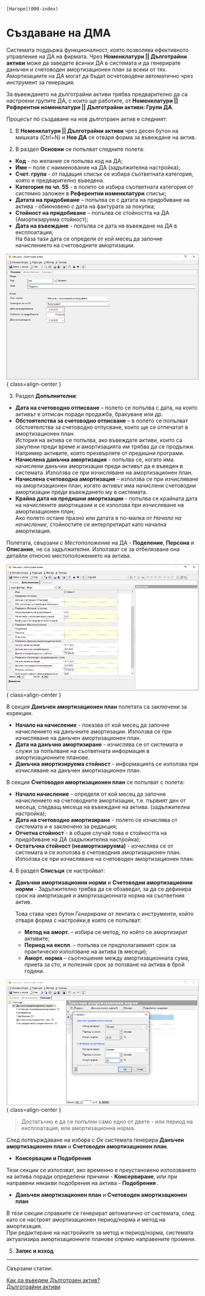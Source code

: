 ```{only} html
[Нагоре](000-index)
```

# Създаване на ДМА

Системата поддържа функционалност, която позволява ефективното управление на ДА на фирмата. Чрез **Номенклатури || Дълготрайни активи** може да заведете всички ДА в системата и да генерирате данъчен и счетоводен амортизационен план за всеки от тях.  
Амортизациите на ДА могат да бъдат осчетоводени автоматично чрез инструмент за генерация. 

За въвеждането на дълготрайни активи трябва предварително да са настроени групите ДА, с които ще работите, от **Номенклатури || Референтни номенклатури || Дълготрайни активи: Групи ДА**.  

Процесът по създаване на нов дълготраен актив е следният:  

1) В **Номенклатури || Дълготрайни активи** чрез десен бутон на мишката (Ctrl+N)  и **Нов ДА** се отваря форма за въвеждане на актив.

2) В раздел **Основни** се попълват следните полета:
 - **Код** - по желание се попълва код на ДА;
- **Име** – поле с наименование на ДА (задължителна настройка);
- **Счет. група** - от падащия списък се избира съответната категория, която е предварително въведена.
- **Категория по чл. 55** - в полето се избира съответната категория от системно заложен в **Референтни номенклатури** списък;  
- **Датата на придобиване** – попълва се с датата на придобиване на актива - обикновено с дата на фактурата за покупка;
- **Стойност на придобиване** – попълва се стойността на ДА (Амортизируема стойност);
- **Дата на въвеждане** - попълва се дата на въвеждане на ДА в експлоатация;  
    На база тази дата се определя от кой месец да започне начислението на счетоводните амортизации.

![](904-assets1.png){ class=align-center }

3) Раздел **Допълнителни**:

- **Дата на счетоводно отписване** – полето се попълва с дата, на която активът е отписан поради продажба, бракуване или др.
- **Обстоятелства за счетоводно отписване** – в полето се попълват обстоятелства за счетоводно отпусване, които ще се отпечатат в амортизационен план.  
История на актива се попълва, ако въвеждате активи, които са
закупени преди време и амортизацията им трябва да се продължи.
Например активите, които прехвърляте от предишни програми.  
- **Начислена данъчна амортизация** - попълва се, когато има начислени данъчни амортизации преди активът да е въведен в системата. Използва се при изчисляване на амортизационен план.
- **Начислена счетоводна амортизация** – използва се при изчисляване на амортизационен план, когато активът има начислени счетоводни амортизации преди въвеждането му в системата.
- **Крайна дата на предишни амортизации** - попълва се крайната дата на начислените амортицазии и се използва при изчисляване на амортизационен план;  
Ако полето остане празно или датата е по-малка от *Начало на начисление*, стойностите се интерпретират като начална амортизация.

Полетата, свързани с *Местоположение* на ДА - **Поделение**, **Персона** и **Описание**, не са задължителни. Използват се за отбелязване она детайли относно местоположението на актива.  

![](904-assets2.png){ class=align-center }

В секция **Данъчен амортизационен план** полетата са заключени за корекции. 

- **Начало на начисление** - показва от кой месец да започне начислението на данъчните амортизации. Използва се при изчисляване на данъчен амортизационен план. 
- **Дата на данъчно амортизиране** - изчислява се от системата и служи за попълване на съответната информация в амортизационните планове. 
- **Данъчна амортизируема стойност** - информацията се използва при изчисляване на данъчен амортизационен план.

В секция **Счетоводен амортизационен план** се попълват с полета:  
- **Начало начисление** - определя от кой месец да започне начислението на счетоводните амортизации, т.е. първият ден от месеца, следващ месеца на въвеждане на актива. (задължителна настройка);
- **Дата на счетоводно амортизиране** - полето се изчислява от системата и е заключено за редакция;  
- **Отчетна стойност** - в общия случай това е стойността на придобиване на ДА (задължителна настройка);  
- **Остатъчна стойност (неамортизируема)** - изчислява се от системата и се използва в счетоводния амортизационен план. 
Използва се при изчисляване на счетоводен амортизационен план.
4) В раздел **Списъци** се настройват:  

- **Данъчни амортизационни норми** и **Счетоводни амортизационни норми** - Задължително трябва да се обзаведат, за да се дефинира срок на амортизация и амортизационната норма на съответния актив.

    Това става чрез бутон *Генериране* от лентата с инструменти, който отваря форма с настройки,в която се попълват:   
    - **Метод на аморт.** – избира се метод, по който се амортизират активите;  
    - **Период на експл**. – попълва се предполагаемият срок за практическо използване на актива (в месеци);  
    - **Аморт. норма** – съотношение между амортизационната сума, приета за сто, и полезния срок за ползване на актива в брой години. 

![](904-assets3.png){ class=align-center }

> Достатъчно е да се попълни само едно от двете - или период на експлоатация, или амортизационна норма. 
    
След потвърждаване на избора с *Ок* системата генерира **Данъчен амортизационен план** и **Счетоводен амортизационен план**.  


- **Консервации и Подобрения**

Тези секции се използват, ако временно е преустановено използването на актива поради определени причини - **Консервиране**, или при направени някакви подобрения на актива - **Подобрения** . 

- **Данъчен амортизационен план** и **Счетоводен амортизационен план**

В тези секции справките се генерират автоматично от системата, след като се настроят амортизационен период/норма и метод на амортизация.  
При редактиране на настройките за метод и период/норма, системата актуализира амортизационните планове спрямо направените промени.  

5) **Запис и изход**  

_____  
Свързани статии:

[Как да въведем Дълготраен актив?](https://www.unicontsoft.com/cms/node/100)  
[Дълготрайни активи](https://docs.unicontsoft.com/blog/20240423-fixed-assets.html)